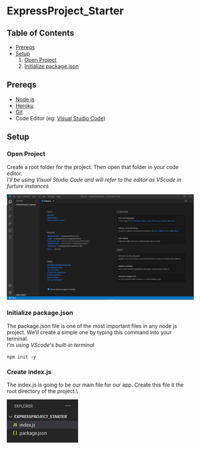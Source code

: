 # ExpressProject_Starter

## Table of Contents
- [Prereqs](#)
- [Setup](#)
  1. [Open Project](#)
  2. [Initialize package.json](#)

## Prereqs
- [Node js](https://nodejs.org/en/)
- [Heroku](https://devcenter.heroku.com/articles/heroku-cli)
- [Git](https://git-scm.com/downloads)
- Code Editor (eg: [Visual Studio Code](https://code.visualstudio.com/))

## Setup
### Open Project
Create a root folder for the project. Then open that folder in your code editor.\
*I'll be using Visual Studio Code and will refer to the editor as VScode in furture instances*

![Open Project](/Images/Open_Project.png)

### Initialize package.json
The package.json file is one of the most important files in any node js project. We'll create a simple one by typing this command into your terminal.\
*I'm using VScode's built-in terminal*

`npm init -y`

### Create index.js
The index.js is going to be our main file for our app. Create this file it the root directory of the project.\

![Root Directory](/Images/Index_JS.png)
